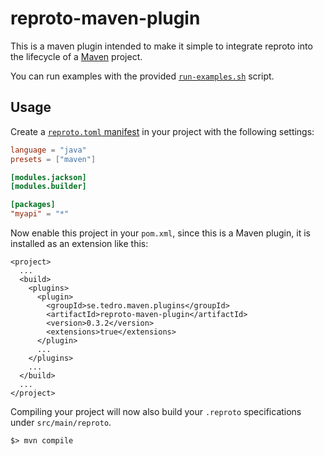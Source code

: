 # reproto-maven-plugin

This is a maven plugin intended to make it simple to integrate reproto into the lifecycle
of a [Maven] project.

You can run examples with the provided [`run-examples.sh`](run-examples.sh) script.

[Maven]: https://maven.apache.org/

## Usage

Create a [`reproto.toml` manifest](https://github.com/reproto/reproto/blob/master/doc/manifest.md)
in your project with the following settings:

```toml
language = "java"
presets = ["maven"]

[modules.jackson]
[modules.builder]

[packages]
"myapi" = "*"
```

Now enable this project in your `pom.xml`, since this is a Maven plugin, it is installed as an
extension like this:

```
<project>
  ...
  <build>
    <plugins>
      <plugin>
        <groupId>se.tedro.maven.plugins</groupId>
        <artifactId>reproto-maven-plugin</artifactId>
        <version>0.3.2</version>
        <extensions>true</extensions>
      </plugin>
      ...
    </plugins>
    ...
  </build>
  ...
</project>
```

Compiling your project will now also build your `.reproto` specifications under `src/main/reproto`.

```
$> mvn compile
```
